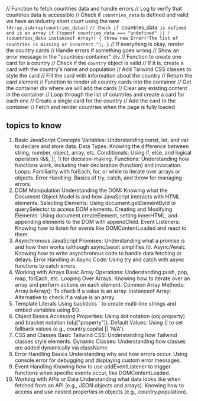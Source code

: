 // Function to fetch countries data and handle errors
// Log to verify that countries data is accessible
// Check if `countries_data` is defined and valid we have an industry short court using the new `!Array.isArray(countries_data))`
`// Check if `countries_data` is defined and is an array
if (typeof countries_data === "undefined" || !(countries_data instanceof Array)) {
  throw new Error("The list of countries is missing or incorrect.");
}`
// If everything is okay, render the country cards
// Handle errors if something goes wrong
// Show an error message in the "countries-container" div
// Function to create one card for a country
// Check if the `country` object is valid
// If it is, create a card with the country's name and population
// Add Tailwind CSS classes to style the card
// Fill the card with information about the country
// Return the card element
// Function to render all country cards into the container
// Get the container div where we will add the cards
// Clear any existing content in the container
// Loop through the list of countries and create a card for each one
// Create a single card for the country
// Add the card to the container
// Fetch and render countries when the page is fully loaded

## topics to know

1. Basic JavaScript Concepts
   Variables: Understanding const, let, and var to declare and store data.
   Data Types: Knowing the difference between string, number, object, array, etc.
   Conditionals: Using if, else, and logical operators (&&, ||, !) for decision-making.
   Functions: Understanding how functions work, including their declaration (function) and invocation.
   Loops: Familiarity with forEach, for, or while to iterate over arrays or objects.
   Error Handling: Basics of try, catch, and throw for managing errors.
2. DOM Manipulation
   Understanding the DOM: Knowing what the Document Object Model is and how JavaScript interacts with HTML elements.
   Selecting Elements: Using document.getElementById or querySelector to access DOM elements.
   Creating and Modifying Elements: Using document.createElement, setting innerHTML, and appending elements to the DOM with appendChild.
   Event Listeners: Knowing how to listen for events like DOMContentLoaded and react to them.
3. Asynchronous JavaScript
   Promises: Understanding what a promise is and how then works (although async/await simplifies it).
   Async/Await: Knowing how to write asynchronous code to handle data fetching or delays.
   Error Handling in Async Code: Using try and catch with async functions to catch errors.
4. Working with Arrays
   Basic Array Operations: Understanding push, pop, map, forEach, etc.
   Looping Over Arrays: Knowing how to iterate over an array and perform actions on each element.
   Common Array Methods:
   Array.isArray(): To check if a value is an array.
   instanceof Array: Alternative to check if a value is an array.
5. Template Literals
   Using backticks ` to create multi-line strings and embed variables using ${}.
6. Object Basics
   Accessing Properties: Using dot notation (obj.property) and bracket notation (obj["property"]).
   Default Values: Using || to set fallback values (e.g., country.capital || 'N/A').
7. CSS and Classes
   Basic Tailwind CSS: Understanding how Tailwind classes style elements.
   Dynamic Classes: Understanding how classes are added dynamically via className.
8. Error Handling Basics
   Understanding why and how errors occur.
   Using console.error for debugging and displaying custom error messages.
9. Event Handling
   Knowing how to use addEventListener to trigger functions when specific events occur, like DOMContentLoaded.
10. Working with APIs or Data
    Understanding what data looks like when fetched from an API (e.g., JSON objects and arrays).
    Knowing how to access and use nested properties in objects (e.g., country.population).
